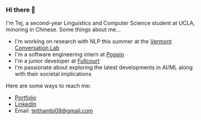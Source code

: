 ### Hi there 👋
I'm Tej, a second-year Linguistics and Computer Science student at UCLA, minoring in Chinese. Some things about me...
- I'm working on research with NLP this summer at the [Vermont Conversation Lab](https://vermontconversationlab.com/)
- I'm a software engineering intern at [Poppin](https://joinpoppin.com/)
- I'm a junior developer at [Fullcourt](https://www.50four.com/)
- I'm passionate about exploring the latest developments in AI/ML along with their societal implications

Here are some ways to reach me:
- [Portfolio](tejthambi.com)
- [LinkedIn](https://www.linkedin.com/in/tej-thambi-4839521a9/)
- Email: tejthambi09@gmail.com 

<!--
**tej-thambi/tej-thambi** is a ✨ _special_ ✨ repository because its `README.md` (this file) appears on your GitHub profile.

Here are some ideas to get you started:

- 🔭 I’m currently working on ...
- 🌱 I’m currently learning ...
- 👯 I’m looking to collaborate on ...
- 🤔 I’m looking for help with ...
- 💬 Ask me about ...
- 📫 How to reach me: ...
- 😄 Pronouns: ...
- ⚡ Fun fact: ...
-->
